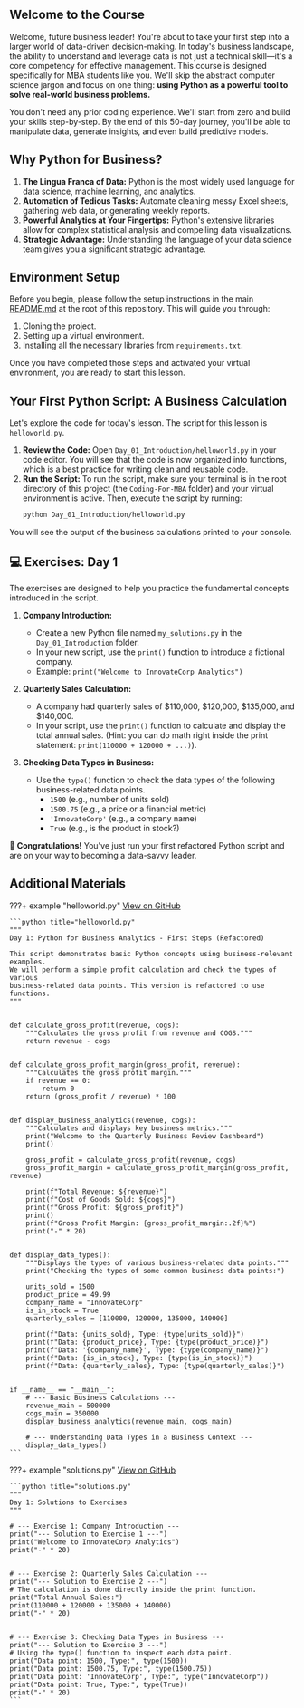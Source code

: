 ## Welcome to the Course

Welcome, future business leader! You're about to take your first step into a larger world of data-driven decision-making. In today's business landscape, the ability to understand and leverage data is not just a technical skill—it's a core competency for effective management. This course is designed specifically for MBA students like you. We'll skip the abstract computer science jargon and focus on one thing: **using Python as a powerful tool to solve real-world business problems.**

You don't need any prior coding experience. We'll start from zero and build your skills step-by-step. By the end of this 50-day journey, you'll be able to manipulate data, generate insights, and even build predictive models.

## Why Python for Business?

1. **The Lingua Franca of Data:** Python is the most widely used language for data science, machine learning, and analytics.
1. **Automation of Tedious Tasks:** Automate cleaning messy Excel sheets, gathering web data, or generating weekly reports.
1. **Powerful Analytics at Your Fingertips:** Python's extensive libraries allow for complex statistical analysis and compelling data visualizations.
1. **Strategic Advantage:** Understanding the language of your data science team gives you a significant strategic advantage.

## Environment Setup

Before you begin, please follow the setup instructions in the main [README.md](https://github.com/saint2706/Coding-For-MBA/blob/main/README.md) at the root of this repository. This will guide you through:

1. Cloning the project.
1. Setting up a virtual environment.
1. Installing all the necessary libraries from `requirements.txt`.

Once you have completed those steps and activated your virtual environment, you are ready to start this lesson.

## Your First Python Script: A Business Calculation

Let's explore the code for today's lesson. The script for this lesson is `helloworld.py`.

1. **Review the Code:** Open `Day_01_Introduction/helloworld.py` in your code editor. You will see that the code is now organized into functions, which is a best practice for writing clean and reusable code.
1. **Run the Script:** To run the script, make sure your terminal is in the root directory of this project (the `Coding-For-MBA` folder) and your virtual environment is active. Then, execute the script by running:
   ```bash
   python Day_01_Introduction/helloworld.py
   ```

You will see the output of the business calculations printed to your console.

## 💻 Exercises: Day 1

The exercises are designed to help you practice the fundamental concepts introduced in the script.

1. **Company Introduction:**

   - Create a new Python file named `my_solutions.py` in the `Day_01_Introduction` folder.
   - In your new script, use the `print()` function to introduce a fictional company.
   - Example: `print("Welcome to InnovateCorp Analytics")`

1. **Quarterly Sales Calculation:**

   - A company had quarterly sales of $110,000, $120,000, $135,000, and $140,000.
   - In your script, use the `print()` function to calculate and display the total annual sales. (Hint: you can do math right inside the print statement: `print(110000 + 120000 + ...)`).

1. **Checking Data Types in Business:**

   - Use the `type()` function to check the data types of the following business-related data points.
     - `1500` (e.g., number of units sold)
     - `1500.75` (e.g., a price or a financial metric)
     - `'InnovateCorp'` (e.g., a company name)
     - `True` (e.g., is the product in stock?)

🎉 **Congratulations!** You've just run your first refactored Python script and are on your way to becoming a data-savvy leader.

## Additional Materials

???+ example "helloworld.py"
[View on GitHub](https://github.com/saint2706/Coding-For-MBA/blob/main/Day_01_Introduction/helloworld.py)

````
```python title="helloworld.py"
"""
Day 1: Python for Business Analytics - First Steps (Refactored)

This script demonstrates basic Python concepts using business-relevant examples.
We will perform a simple profit calculation and check the types of various
business-related data points. This version is refactored to use functions.
"""


def calculate_gross_profit(revenue, cogs):
    """Calculates the gross profit from revenue and COGS."""
    return revenue - cogs


def calculate_gross_profit_margin(gross_profit, revenue):
    """Calculates the gross profit margin."""
    if revenue == 0:
        return 0
    return (gross_profit / revenue) * 100


def display_business_analytics(revenue, cogs):
    """Calculates and displays key business metrics."""
    print("Welcome to the Quarterly Business Review Dashboard")
    print()

    gross_profit = calculate_gross_profit(revenue, cogs)
    gross_profit_margin = calculate_gross_profit_margin(gross_profit, revenue)

    print(f"Total Revenue: ${revenue}")
    print(f"Cost of Goods Sold: ${cogs}")
    print(f"Gross Profit: ${gross_profit}")
    print()
    print(f"Gross Profit Margin: {gross_profit_margin:.2f}%")
    print("-" * 20)


def display_data_types():
    """Displays the types of various business-related data points."""
    print("Checking the types of some common business data points:")

    units_sold = 1500
    product_price = 49.99
    company_name = "InnovateCorp"
    is_in_stock = True
    quarterly_sales = [110000, 120000, 135000, 140000]

    print(f"Data: {units_sold}, Type: {type(units_sold)}")
    print(f"Data: {product_price}, Type: {type(product_price)}")
    print(f"Data: '{company_name}', Type: {type(company_name)}")
    print(f"Data: {is_in_stock}, Type: {type(is_in_stock)}")
    print(f"Data: {quarterly_sales}, Type: {type(quarterly_sales)}")


if __name__ == "__main__":
    # --- Basic Business Calculations ---
    revenue_main = 500000
    cogs_main = 350000
    display_business_analytics(revenue_main, cogs_main)

    # --- Understanding Data Types in a Business Context ---
    display_data_types()
```
````

???+ example "solutions.py"
[View on GitHub](https://github.com/saint2706/Coding-For-MBA/blob/main/Day_01_Introduction/solutions.py)

````
```python title="solutions.py"
"""
Day 1: Solutions to Exercises
"""

# --- Exercise 1: Company Introduction ---
print("--- Solution to Exercise 1 ---")
print("Welcome to InnovateCorp Analytics")
print("-" * 20)


# --- Exercise 2: Quarterly Sales Calculation ---
print("--- Solution to Exercise 2 ---")
# The calculation is done directly inside the print function.
print("Total Annual Sales:")
print(110000 + 120000 + 135000 + 140000)
print("-" * 20)


# --- Exercise 3: Checking Data Types in Business ---
print("--- Solution to Exercise 3 ---")
# Using the type() function to inspect each data point.
print("Data point: 1500, Type:", type(1500))
print("Data point: 1500.75, Type:", type(1500.75))
print("Data point: 'InnovateCorp', Type:", type("InnovateCorp"))
print("Data point: True, Type:", type(True))
print("-" * 20)
```
````
